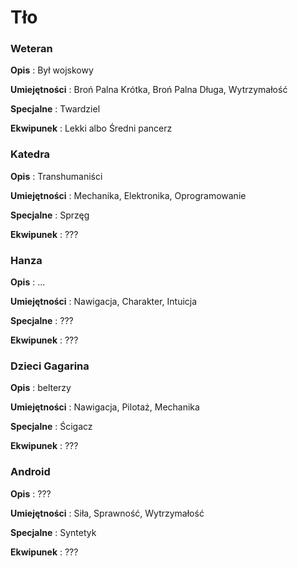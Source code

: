 <h1>Tło</h1>


<h3>Weteran</h3>

**Opis** : Był wojskowy

**Umiejętności** : Broń Palna Krótka, Broń Palna Długa, Wytrzymałość

**Specjalne** : Twardziel

**Ekwipunek** : Lekki albo Średni pancerz

<h3>Katedra</h3>

**Opis** : Transhumaniści

**Umiejętności** : Mechanika, Elektronika, Oprogramowanie

**Specjalne** : Sprzęg

**Ekwipunek** : ???

<h3>Hanza</h3>

**Opis** : ...

**Umiejętności** : Nawigacja, Charakter, Intuicja

**Specjalne** : ???

**Ekwipunek** : ???

<h3>Dzieci Gagarina</h3>

**Opis** : belterzy

**Umiejętności** : Nawigacja, Pilotaż, Mechanika

**Specjalne** : Ścigacz

**Ekwipunek** : ???

<h3>Android</h3>

**Opis** : ???

**Umiejętności** : Siła, Sprawność, Wytrzymałość

**Specjalne** : Syntetyk

**Ekwipunek** : ???


